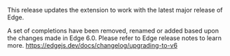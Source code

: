 This release updates the extension to work with the latest major release of Edge.

A set of completions have been removed, renamed or added based upon the changes made in Edge 6.0. Please refer to Edge release notes to learn more. https://edgejs.dev/docs/changelog/upgrading-to-v6
